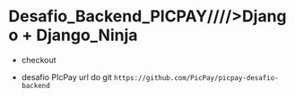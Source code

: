 # Desafio_Backend_PICPAY/\/\/\/>Django + Django_Ninja

- checkout

- desafio PIcPay url do git `https://github.com/PicPay/picpay-desafio-backend`
